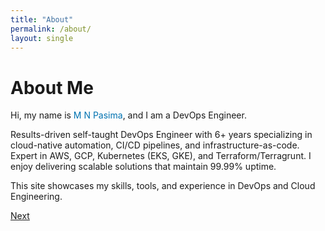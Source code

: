 ```yaml
---
title: "About"
permalink: /about/
layout: single
---
```


<div class="hero">
  <h1>About Me</h1>
  <p>Hi, my name is <span style="color: #0072b1;">M&nbsp;N Pasima</span>, and I am a DevOps Engineer.</p>
</div>

Results-driven self-taught DevOps Engineer with 6+ years specializing in cloud-native automation, CI/CD pipelines, and infrastructure-as-code. Expert in AWS, GCP, Kubernetes (EKS, GKE), and Terraform/Terragrunt. I enjoy delivering scalable solutions that maintain 99.99% uptime.

This site showcases my skills, tools, and experience in DevOps and Cloud Engineering.

<div class="navigation-buttons">
  <a href="{{ site.baseurl }}/skills/" class="btn btn-primary">Next</a>
</div>

